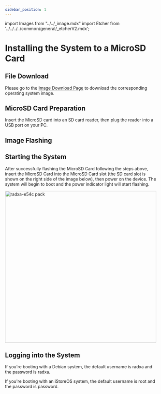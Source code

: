 ```yaml
---
sidebar_position: 1
---
```


import Images from "../../\_image.mdx"
import Etcher from '../../../../common/general/\_etcherV2.mdx';

# Installing the System to a MicroSD Card

## File Download

Please go to the [Image Download Page](../../download) to download the corresponding operating system image.

## MicroSD Card Preparation

Insert the MicroSD card into an SD card reader, then plug the reader into a USB port on your PC.

## Image Flashing

<Etcher/>

## Starting the System

After successfully flashing the MicroSD Card following the steps above, insert the MicroSD Card into the MicroSD Card slot (the SD card slot is shown on the right side of the image below), then power on the device. The system will begin to boot and the power indicator light will start flashing.

<img src="/img/e/e54c/radxa-e54c-insert-sd.webp" width="500" alt="radxa-e54c pack" />

## Logging into the System

If you're booting with a Debian system, the default username is radxa and the password is radxa.

If you're booting with an iStoreOS system, the default username is root and the password is password.
